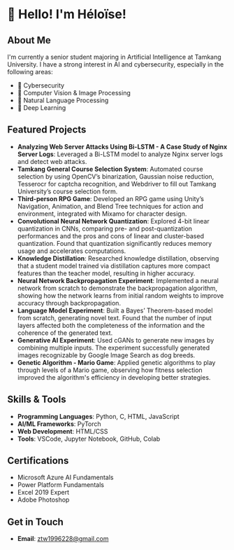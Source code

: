 # 🌟 Hello! I'm Héloïse!

## About Me
I'm currently a senior student majoring in Artificial Intelligence at Tamkang University. I have a strong interest in AI and cybersecurity, especially in the following areas:

- 🎯 Cybersecurity
- 🌈 Computer Vision & Image Processing
- 💬 Natural Language Processing
- 🔎 Deep Learning

## Featured Projects
- **Analyzing Web Server Attacks Using Bi-LSTM - A Case Study of Nginx Server Logs**: Leveraged a Bi-LSTM model to analyze Nginx server logs and detect web attacks.
- **Tamkang General Course Selection System**: Automated course selection by using OpenCV’s binarization, Gaussian noise reduction, Tesserocr for captcha recognition, and Webdriver to fill out Tamkang University’s course selection form.
- **Third-person RPG Game**: Developed an RPG game using Unity’s Navigation, Animation, and Blend Tree techniques for action and environment, integrated with Mixamo for character design.
- **Convolutional Neural Network Quantization**: Explored 4-bit linear quantization in CNNs, comparing pre- and post-quantization performances and the pros and cons of linear and cluster-based quantization. Found that quantization significantly reduces memory usage and accelerates computations.
- **Knowledge Distillation**: Researched knowledge distillation, observing that a student model trained via distillation captures more compact features than the teacher model, resulting in higher accuracy.
- **Neural Network Backpropagation Experiment**: Implemented a neural network from scratch to demonstrate the backpropagation algorithm, showing how the network learns from initial random weights to improve accuracy through backpropagation.
- **Language Model Experiment**: Built a Bayes’ Theorem-based model from scratch, generating novel text. Found that the number of input layers affected both the completeness of the information and the coherence of the generated text.
- **Generative AI Experiment**: Used cGANs to generate new images by combining multiple inputs. The experiment successfully generated images recognizable by Google Image Search as dog breeds.
- **Genetic Algorithm - Mario Game**: Applied genetic algorithms to play through levels of a Mario game, observing how fitness selection improved the algorithm's efficiency in developing better strategies.

## Skills & Tools
- **Programming Languages**: Python, C, HTML, JavaScript
- **AI/ML Frameworks**: PyTorch
- **Web Development**: HTML/CSS
- **Tools**: VSCode, Jupyter Notebook, GitHub, Colab

## Certifications
- Microsoft Azure AI Fundamentals
- Power Platform Fundamentals
- Excel 2019 Expert
- Adobe Photoshop

## Get in Touch
- **Email**: ztw1996228@gmail.com
